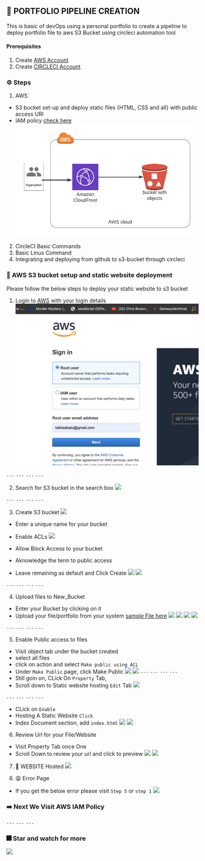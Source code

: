 ## :rocket: PORTFOLIO PIPELINE CREATION
This is basic of devOps using a personal portfolio to create a pipeline to deploy portfolio file to aws S3 Bucket using circleci automation tool


#### Prerequisites
1. Create [AWS Account](https://aws.amazon.com/)
2. Create [CIRCLECI Account](https://circleci.com/signup/) 

### ⚙️ Steps 
1. AWS 
  - S3 bucket set-up and deploy static files {HTML, CSS and all} with public access URl
  - IAM policy [check here](https://github.com/dev-luqman/DevOps_Room/blob/main/Portfolio/iam-policy.json)
![](./README_Docs/S3_deployment.jpeg)
  

2. CircleCI Basic Commands
3. Basic Linus Command
4. Integrating and deploying from github to s3-bucket through circleci

### :book: AWS S3 bucket setup and static website deployment
Please follow the below steps to deploy your static website to s3 bucket

1. Login to [AWS](https://aws.amazon.com/) with your login details
![](./README_Docs/login.png)

``` --- ```   ``` --- ```   ``` --- ```   ``` --- ```

2. Search for S3 bucket in the search box
![](./README_Docs/search_s3_bucket.png)

``` --- ```   ``` --- ```   ``` --- ```   ``` --- ```

3. Create S3 bucket
![](./README_Docs/create_bucket.png)

  - Enter a unique name for your bucket
  - Enable ACLs 
![](./README_Docs/create_bucket_1.png)

  - Allow Block Access to your bucket 
  - Aknowledge the term to public access
  - Leave remaining as default and Click Create
![](./README_Docs/create_bucket_2.png)
![](./README_Docs/success_bucket_creation.png)

``` --- ```   ``` --- ```   ``` --- ```   ``` --- ```

4. Upload files to New_Bucket
  - Enter your Bucket by clicking on it
  - Upload your file/portfolio from your system [sample File here](https://github.com/dev-luqman/DevOps_Room/tree/main/Portfolio/page)
![](./README_Docs/open_bucket.png)
![](./README_Docs/uplaod_file_1.png)
![](./README_Docs/uplaod_file_2.png)
![](./README_Docs/uplaod_file_3.png)


``` --- ```   ``` --- ```   ``` --- ```   ``` --- ```

5. Enable Public access to files
  - Visit object tab under the bucket created
  - select all files
  - click on action and select ``` Make public using ACL ```
  - Under ``` Make Public ``` page, click Make Public
![](./README_Docs/enable_public_access_2.png)
![](./README_Docs/enable_public_access_3.png)
``` --- ```   ``` --- ```   ``` --- ```   ``` --- ```
  - Still goin on, CLick On ``` Property ``` Tab, 
  - Scroll down to Static website hosting ``` Edit ``` Tab
  ![](./README_Docs/edit_websit_hosting.png)

``` --- ```   ``` --- ```   ``` --- ```   ``` --- ```
  - CLick on ``` Enable ```
  - Hosting A Static Website ``` Click ```
  - Index Document section, add ``` index.html ```
  ![](./README_Docs/edit_wbsite_1.png)
  ![](./README_Docs/edit_wbsite_2.png)


6. Review Url for your File/Website
  - Visit Property Tab once One 
  - Scroll Down to review your url and click to preview
  ![](./README_Docs/url_access_page.png)
  ![](./README_Docs/url_link.png)


7.  :rocket: WEBSITE Hosted
  ![](./README_Docs/successful_url.png)


8. :weary: Error Page 
  - If you get the below error please visit ```Step 5``` or ``` step 1 ```
![](./README_Docs/error_url_page.png)

### :arrow_right: Next We Visit AWS IAM Policy 



``` --- ``` ``` --- ``` ``` --- ```
 ### :fireworks: Star and watch for more
![](./README_Docs/rating.png)